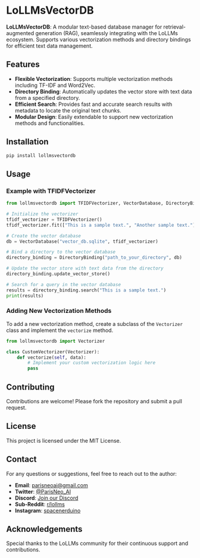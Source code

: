 # LoLLMsVectorDB

**LoLLMsVectorDB**: A modular text-based database manager for retrieval-augmented generation (RAG), seamlessly integrating with the LoLLMs ecosystem. Supports various vectorization methods and directory bindings for efficient text data management.

## Features

- **Flexible Vectorization**: Supports multiple vectorization methods including TF-IDF and Word2Vec.
- **Directory Binding**: Automatically updates the vector store with text data from a specified directory.
- **Efficient Search**: Provides fast and accurate search results with metadata to locate the original text chunks.
- **Modular Design**: Easily extendable to support new vectorization methods and functionalities.

## Installation

```bash
pip install lollmsvectordb
```

## Usage

### Example with TFIDFVectorizer

```python
from lollmsvectordb import TFIDFVectorizer, VectorDatabase, DirectoryBinding

# Initialize the vectorizer
tfidf_vectorizer = TFIDFVectorizer()
tfidf_vectorizer.fit(["This is a sample text.", "Another sample text."])

# Create the vector database
db = VectorDatabase("vector_db.sqlite", tfidf_vectorizer)

# Bind a directory to the vector database
directory_binding = DirectoryBinding("path_to_your_directory", db)

# Update the vector store with text data from the directory
directory_binding.update_vector_store()

# Search for a query in the vector database
results = directory_binding.search("This is a sample text.")
print(results)
```

### Adding New Vectorization Methods

To add a new vectorization method, create a subclass of the `Vectorizer` class and implement the `vectorize` method.

```python
from lollmsvectordb import Vectorizer

class CustomVectorizer(Vectorizer):
    def vectorize(self, data):
        # Implement your custom vectorization logic here
        pass
```

## Contributing

Contributions are welcome! Please fork the repository and submit a pull request.

## License

This project is licensed under the MIT License.

## Contact

For any questions or suggestions, feel free to reach out to the author:

- **Email**: parisneoai@gmail.com
- **Twitter**: [@ParisNeo_AI](https://twitter.com/ParisNeo_AI)
- **Discord**: [Join our Discord](https://discord.gg/BDxacQmv)
- **Sub-Reddit**: [r/lollms](https://www.reddit.com/r/lollms/)
- **Instagram**: [spacenerduino](https://www.instagram.com/spacenerduino/)

## Acknowledgements

Special thanks to the LoLLMs community for their continuous support and contributions.
